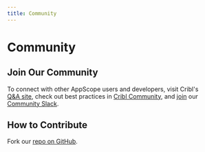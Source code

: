 ```yaml
---
title: Community
---
```


# Community

## Join Our Community

To connect with other AppScope users and developers, visit Cribl's [Q&A site](https://curious.cribl.io/), check out best practices in [Cribl Community](https://cribl.io/community/), and [join]( https://cribl.io/community?utm_source=appscope&utm_medium=footer&utm_campaign=appscope) our [Community Slack](https://app.slack.com/client/TD0HGJPT5/CPYBPK65V/thread/C01BM8PU30V-1611001888.001100).

## How to Contribute

Fork our [repo on GitHub](https://github.com/criblio/appscope.git).
